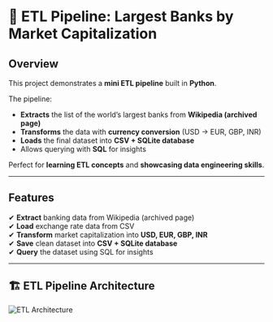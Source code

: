 # 🏦 **ETL Pipeline: Largest Banks by Market Capitalization**  

##  **Overview**  
This project demonstrates a **mini ETL pipeline** built in **Python**.  

The pipeline:  
- **Extracts** the list of the world’s largest banks from **Wikipedia (archived page)**  
- **Transforms** the data with **currency conversion** (USD → EUR, GBP, INR)  
- **Loads** the final dataset into **CSV + SQLite database**  
- Allows querying with **SQL** for insights  

Perfect for **learning ETL concepts** and **showcasing data engineering skills**.  

---

##  **Features**  
✔ **Extract** banking data from Wikipedia (archived page)  
✔ **Load** exchange rate data from CSV  
✔ **Transform** market capitalization into **USD, EUR, GBP, INR**  
✔ **Save** clean dataset into **CSV + SQLite database**  
✔ **Query** the dataset using SQL for insights  

---

## 🏗️ **ETL Pipeline Architecture**  

![ETL Architecture](C:\Users\imad_\OneDrive\DataEngineering\ETL_with_Python\Img\architecture.png)

